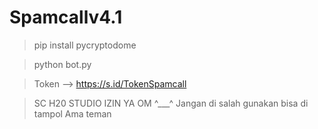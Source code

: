 # Spamcallv4.1
> pip install pycryptodome

> python bot.py

> Token --> https://s.id/TokenSpamcall

> SC H20 STUDIO
> IZIN YA OM ^___^
> Jangan di salah gunakan bisa di tampol Ama teman

